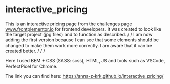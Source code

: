 # interactive_pricing
This is an interactive pricing page from the challenges page www.frontplementor.io for frontend developers. It was created to look like the target project (jpg files) and to function as described.  /
/
I am now adding the first version because I can see that some elements should be changed to make them work more correctly. I am aware that it can be created better.  /
/
/

Here I used BEM + CSS (SASS: scss), HTML, JS and tools such as VSCode, PerfectPicel for Chrome.  

The link you can find here: https://anna-z-krk.github.io/interactive_pricing/
